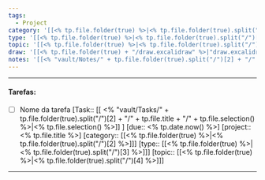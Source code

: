 ```yaml
---
tags:
  - Project
category: '[[<% tp.file.folder(true) %>|<% tp.file.folder(true).split("/")[2] %>]]'
type: '[[<% tp.file.folder(true) %>|<% tp.file.folder(true).split("/")[3] %>]]'
topic: '[[<% tp.file.folder(true) %>|<% tp.file.folder(true).split("/")[4] %>]]'
draw: '[[<% tp.file.folder(true) + "/draw.excalidraw" %>|"draw.excalidraw"]]'
notes: '[[<% "vault/Notes/" + tp.file.folder(true).split("/")[2] + "/" + tp.file.title + "/" + tp.file.title %>|<% tp.file.title %>]]'
---
```


---

#### Tarefas: 
 -  [ ] Nome da tarefa
	[Task:: [[ <% "vault/Tasks/" + tp.file.folder(true).split("/")[2] + "/" + tp.file.title + "/" + tp.file.selection() %>|<% tp.file.selection() %>]] ]
	[due:: <% tp.date.now() %>]
	[project:: <% tp.file.title %>]
	[category:: [[<% tp.file.folder(true) %>|<% tp.file.folder(true).split("/")[2] %>]]]
	[type:: [[<% tp.file.folder(true) %>|<% tp.file.folder(true).split("/")[3] %>]]]
	[topic:: [[<% tp.file.folder(true) %>|<% tp.file.folder(true).split("/")[4] %>]]]
	




---



